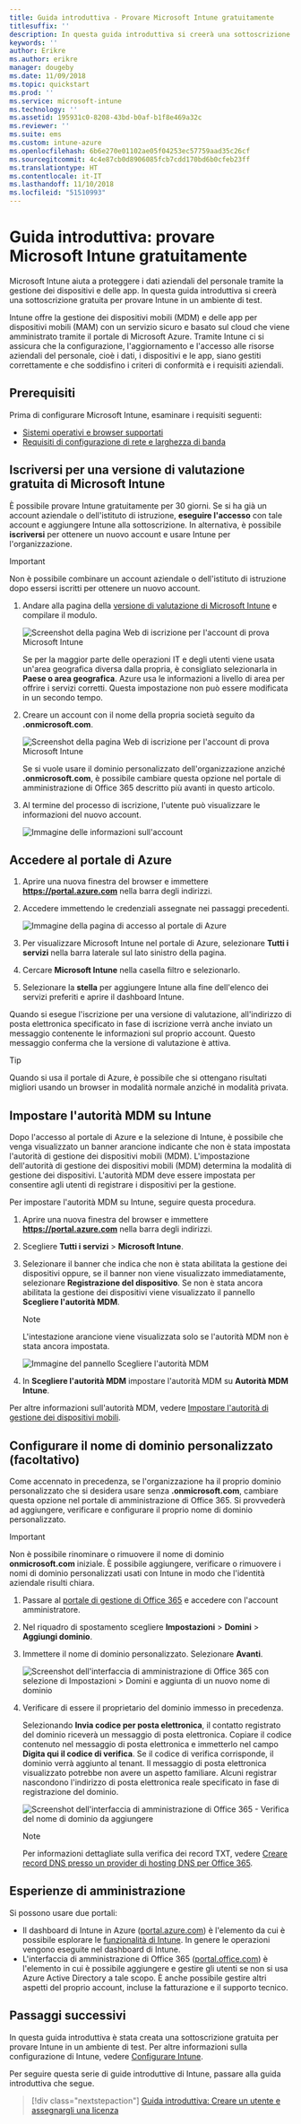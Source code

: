 ```yaml
---
title: Guida introduttiva - Provare Microsoft Intune gratuitamente
titlesuffix: ''
description: In questa guida introduttiva si creerà una sottoscrizione di valutazione gratuita, verranno spiegate le configurazioni supportate e i requisiti di rete e, in via facoltativa, si procederà alla configurazione del nome del dominio.
keywords: ''
author: Erikre
ms.author: erikre
manager: dougeby
ms.date: 11/09/2018
ms.topic: quickstart
ms.prod: ''
ms.service: microsoft-intune
ms.technology: ''
ms.assetid: 195931c0-8208-43bd-b0af-b1f8e469a32c
ms.reviewer: ''
ms.suite: ems
ms.custom: intune-azure
ms.openlocfilehash: 6b6e270e01102ae05f04253ec57759aad35c26cf
ms.sourcegitcommit: 4c4e87cb0d8906085fcb7cdd170bd6b0cfeb23ff
ms.translationtype: HT
ms.contentlocale: it-IT
ms.lasthandoff: 11/10/2018
ms.locfileid: "51510993"
---
```

# <a name="quickstart-try-microsoft-intune-for-free"></a>Guida introduttiva: provare Microsoft Intune gratuitamente 

Microsoft Intune aiuta a proteggere i dati aziendali del personale tramite la gestione dei dispositivi e delle app. In questa guida introduttiva si creerà una sottoscrizione gratuita per provare Intune in un ambiente di test.

Intune offre la gestione dei dispositivi mobili (MDM) e delle app per dispositivi mobili (MAM) con un servizio sicuro e basato sul cloud che viene amministrato tramite il portale di Microsoft Azure. Tramite Intune ci si assicura che la configurazione, l'aggiornamento e l'accesso alle risorse aziendali del personale, cioè i dati, i dispositivi e le app, siano gestiti correttamente e che soddisfino i criteri di conformità e i requisiti aziendali. 

## <a name="prerequisites"></a>Prerequisiti
Prima di configurare Microsoft Intune, esaminare i requisiti seguenti:

   - [Sistemi operativi e browser supportati](supported-devices-browsers.md) 
   - [Requisiti di configurazione di rete e larghezza di banda](network-bandwidth-use.md)

## <a name="sign-up-for-a-microsoft-intune-free-trial"></a>Iscriversi per una versione di valutazione gratuita di Microsoft Intune

È possibile provare Intune gratuitamente per 30 giorni. Se si ha già un account aziendale o dell'istituto di istruzione, **eseguire l'accesso** con tale account e aggiungere Intune alla sottoscrizione. In alternativa, è possibile **iscriversi** per ottenere un nuovo account e usare Intune per l'organizzazione.

> [!IMPORTANT]
> Non è possibile combinare un account aziendale o dell'istituto di istruzione dopo essersi iscritti per ottenere un nuovo account.

1. Andare alla pagina della [versione di valutazione di Microsoft Intune](https://go.microsoft.com/fwlink/?linkid=2019088) e compilare il modulo.

    ![Screenshot della pagina Web di iscrizione per l'account di prova Microsoft Intune](./media/account-sign-up-site-full-browser.png)

    Se per la maggior parte delle operazioni IT e degli utenti viene usata un'area geografica diversa dalla propria, è consigliato selezionarla in **Paese o area geografica**. Azure usa le informazioni a livello di area per offrire i servizi corretti. Questa impostazione non può essere modificata in un secondo tempo.

2. Creare un account con il nome della propria società seguito da **.onmicrosoft.com**. 

    ![Screenshot della pagina Web di iscrizione per l'account di prova Microsoft Intune](./media/account-sign-up-site-user-id.png)

    Se si vuole usare il dominio personalizzato dell'organizzazione anziché **.onmicrosoft.com**, è possibile cambiare questa opzione nel portale di amministrazione di Office 365 descritto più avanti in questo articolo.

3. Al termine del processo di iscrizione, l'utente può visualizzare le informazioni del nuovo account.

    ![Immagine delle informazioni sull'account](./media/intune-end-of-sign-up-process.png) 

## <a name="sign-in-to-the-azure-portal"></a>Accedere al portale di Azure

1. Aprire una nuova finestra del browser e immettere **https://portal.azure.com** nella barra degli indirizzi. 
2. Accedere immettendo le credenziali assegnate nei passaggi precedenti.

    ![Immagine della pagina di accesso al portale di Azure](./media/azure-portal-signin.png)

3. Per visualizzare Microsoft Intune nel portale di Azure, selezionare **Tutti i servizi** nella barra laterale sul lato sinistro della pagina.
4. Cercare **Microsoft Intune** nella casella filtro e selezionarlo.
5. Selezionare la **stella** per aggiungere Intune alla fine dell'elenco dei servizi preferiti e aprire il dashboard Intune.

Quando si esegue l'iscrizione per una versione di valutazione, all'indirizzo di posta elettronica specificato in fase di iscrizione verrà anche inviato un messaggio contenente le informazioni sul proprio account. Questo messaggio conferma che la versione di valutazione è attiva.

> [!TIP]
> Quando si usa il portale di Azure, è possibile che si ottengano risultati migliori usando un browser in modalità normale anziché in modalità privata.

## <a name="set-the-mdm-authority-to-intune"></a>Impostare l'autorità MDM su Intune

Dopo l'accesso al portale di Azure e la selezione di Intune, è possibile che venga visualizzato un banner arancione indicante che non è stata impostata l'autorità di gestione dei dispositivi mobili (MDM). L'impostazione dell'autorità di gestione dei dispositivi mobili (MDM) determina la modalità di gestione dei dispositivi. L'autorità MDM deve essere impostata per consentire agli utenti di registrare i dispositivi per la gestione.

Per impostare l'autorità MDM su Intune, seguire questa procedura.

1. Aprire una nuova finestra del browser e immettere **https://portal.azure.com** nella barra degli indirizzi. 
2. Scegliere **Tutti i servizi** > **Microsoft Intune**.
3. Selezionare il banner che indica che non è stata abilitata la gestione dei dispositivi oppure, se il banner non viene visualizzato immediatamente, selezionare **Registrazione del dispositivo**. Se non è stata ancora abilitata la gestione dei dispositivi viene visualizzato il pannello **Scegliere l'autorità MDM**.

    > [!NOTE]
    > L'intestazione arancione viene visualizzata solo se l'autorità MDM non è stata ancora impostata.

    ![Immagine del pannello Scegliere l'autorità MDM](./media/choose-mdm-authority.png) 

4. In **Scegliere l'autorità MDM** impostare l'autorità MDM su **Autorità MDM Intune**.

Per altre informazioni sull'autorità MDM, vedere [Impostare l'autorità di gestione dei dispositivi mobili](mdm-authority-set.md).

## <a name="configure-your-custom-domain-name-optional"></a>Configurare il nome di dominio personalizzato (facoltativo)

Come accennato in precedenza, se l'organizzazione ha il proprio dominio personalizzato che si desidera usare senza **.onmicrosoft.com**, cambiare questa opzione nel portale di amministrazione di Office 365. Si provvederà ad aggiungere, verificare e configurare il proprio nome di dominio personalizzato.  

> [!IMPORTANT]
> Non è possibile rinominare o rimuovere il nome di dominio **onmicrosoft.com** iniziale. È possibile aggiungere, verificare o rimuovere i nomi di dominio personalizzati usati con Intune in modo che l'identità aziendale risulti chiara.

1. Passare al [portale di gestione di Office 365](https://portal.office.com/Admin/Default.aspx) e accedere con l'account amministratore.

2. Nel riquadro di spostamento scegliere **Impostazioni** > **Domini** > **Aggiungi dominio**.

3. Immettere il nome di dominio personalizzato. Selezionare **Avanti**.

   ![Screenshot dell'interfaccia di amministrazione di Office 365 con selezione di Impostazioni > Domini e aggiunta di un nuovo nome di dominio](./media/domain-custom-add.png)

4. Verificare di essere il proprietario del dominio immesso in precedenza. 
    
    Selezionando **Invia codice per posta elettronica**, il contatto registrato del dominio riceverà un messaggio di posta elettronica. Copiare il codice contenuto nel messaggio di posta elettronica e immetterlo nel campo **Digita qui il codice di verifica**. Se il codice di verifica corrisponde, il dominio verrà aggiunto al tenant. Il messaggio di posta elettronica visualizzato potrebbe non avere un aspetto familiare. Alcuni registrar nascondono l'indirizzo di posta elettronica reale specificato in fase di registrazione del dominio.

   ![Screenshot dell'interfaccia di amministrazione di Office 365 - Verifica del nome di dominio da aggiungere](./media/domain-custom-verify.png)

   > [!NOTE]
   > Per informazioni dettagliate sulla verifica dei record TXT, vedere [Creare record DNS presso un provider di hosting DNS per Office 365](https://support.office.com/article/Create-DNS-records-at-any-DNS-hosting-provider-for-Office-365-7B7B075D-79F9-4E37-8A9E-FB60C1D95166).

## <a name="admin-experiences"></a>Esperienze di amministrazione

Si possono usare due portali:
- Il dashboard di Intune in Azure ([portal.azure.com](https://portal.azure.com)) è l'elemento da cui è possibile esplorare le [funzionalità di Intune](what-is-intune.md). In genere le operazioni vengono eseguite nel dashboard di Intune.
- L'interfaccia di amministrazione di Office 365 ([portal.office.com](https://portal.office.com)) è l'elemento in cui è possibile aggiungere e gestire gli utenti se non si usa Azure Active Directory a tale scopo. È anche possibile gestire altri aspetti del proprio account, incluse la fatturazione e il supporto tecnico.

## <a name="next-steps"></a>Passaggi successivi

In questa guida introduttiva è stata creata una sottoscrizione gratuita per provare Intune in un ambiente di test. Per altre informazioni sulla configurazione di Intune, vedere [Configurare Intune](setup-steps.md).

Per seguire questa serie di guide introduttive di Intune, passare alla guida introduttiva che segue.

> [!div class="nextstepaction"]
> [Guida introduttiva: Creare un utente e assegnargli una licenza](quickstart-create-user.md)
